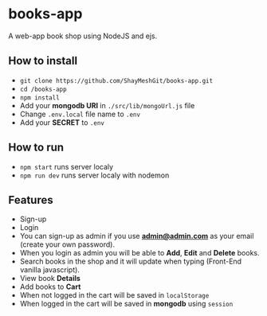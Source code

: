 # books-app
A web-app book shop using NodeJS and ejs.

## How to install

- ```git clone https://github.com/ShayMeshGit/books-app.git```
- ```cd /books-app```
- ```npm install```
- Add your **mongodb URI**  in ```./src/lib/mongoUrl.js``` file
- Change ```.env.local``` file name to ```.env``` 
- Add your **SECRET** to ```.env```

## How to run
- ```npm start``` runs server localy
- ```npm run dev``` runs server localy with nodemon

## Features
- Sign-up
- Login
- You can sign-up as admin if you use **admin@admin.com** as your email (create your own password).
- When you login as admin you will be able to **Add**, **Edit** and **Delete** books.
- Search books in the shop and it will update when typing (Front-End vanilla javascript).
- View book **Details**
- Add books to **Cart**
- When not logged in the cart will be saved in ```localStorage```
- When logged in the cart will be saved in **mongodb** using ```session```
